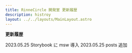 ```yaml
---
title: RinneCircle 開発室 更新履歴
description: histroy
layout: ../../layouts/MainLayout.astro
---
```


**更新履歴**

2023.05.25 Storybook に msw 導入
2023.05.25 posts 追加
